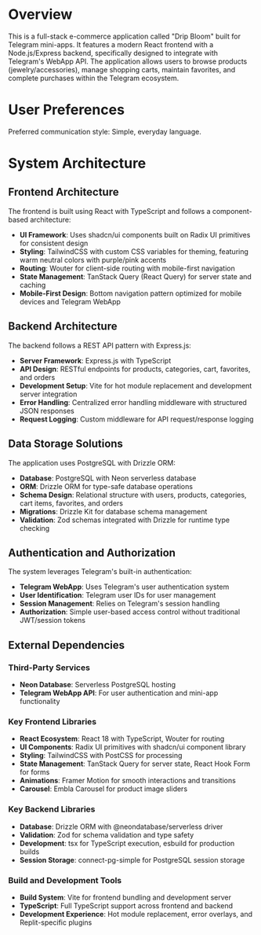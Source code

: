 # Overview

This is a full-stack e-commerce application called "Drip Bloom" built for Telegram mini-apps. It features a modern React frontend with a Node.js/Express backend, specifically designed to integrate with Telegram's WebApp API. The application allows users to browse products (jewelry/accessories), manage shopping carts, maintain favorites, and complete purchases within the Telegram ecosystem.

# User Preferences

Preferred communication style: Simple, everyday language.

# System Architecture

## Frontend Architecture
The frontend is built using React with TypeScript and follows a component-based architecture:
- **UI Framework**: Uses shadcn/ui components built on Radix UI primitives for consistent design
- **Styling**: TailwindCSS with custom CSS variables for theming, featuring warm neutral colors with purple/pink accents
- **Routing**: Wouter for client-side routing with mobile-first navigation
- **State Management**: TanStack Query (React Query) for server state and caching
- **Mobile-First Design**: Bottom navigation pattern optimized for mobile devices and Telegram WebApp

## Backend Architecture
The backend follows a REST API pattern with Express.js:
- **Server Framework**: Express.js with TypeScript
- **API Design**: RESTful endpoints for products, categories, cart, favorites, and orders
- **Development Setup**: Vite for hot module replacement and development server integration
- **Error Handling**: Centralized error handling middleware with structured JSON responses
- **Request Logging**: Custom middleware for API request/response logging

## Data Storage Solutions
The application uses PostgreSQL with Drizzle ORM:
- **Database**: PostgreSQL with Neon serverless database
- **ORM**: Drizzle ORM for type-safe database operations
- **Schema Design**: Relational structure with users, products, categories, cart items, favorites, and orders
- **Migrations**: Drizzle Kit for database schema management
- **Validation**: Zod schemas integrated with Drizzle for runtime type checking

## Authentication and Authorization
The system leverages Telegram's built-in authentication:
- **Telegram WebApp**: Uses Telegram's user authentication system
- **User Identification**: Telegram user IDs for user management
- **Session Management**: Relies on Telegram's session handling
- **Authorization**: Simple user-based access control without traditional JWT/session tokens

## External Dependencies

### Third-Party Services
- **Neon Database**: Serverless PostgreSQL hosting
- **Telegram WebApp API**: For user authentication and mini-app functionality

### Key Frontend Libraries
- **React Ecosystem**: React 18 with TypeScript, Wouter for routing
- **UI Components**: Radix UI primitives with shadcn/ui component library
- **Styling**: TailwindCSS with PostCSS for processing
- **State Management**: TanStack Query for server state, React Hook Form for forms
- **Animations**: Framer Motion for smooth interactions and transitions
- **Carousel**: Embla Carousel for product image sliders

### Key Backend Libraries
- **Database**: Drizzle ORM with @neondatabase/serverless driver
- **Validation**: Zod for schema validation and type safety
- **Development**: tsx for TypeScript execution, esbuild for production builds
- **Session Storage**: connect-pg-simple for PostgreSQL session storage

### Build and Development Tools
- **Build System**: Vite for frontend bundling and development server
- **TypeScript**: Full TypeScript support across frontend and backend
- **Development Experience**: Hot module replacement, error overlays, and Replit-specific plugins